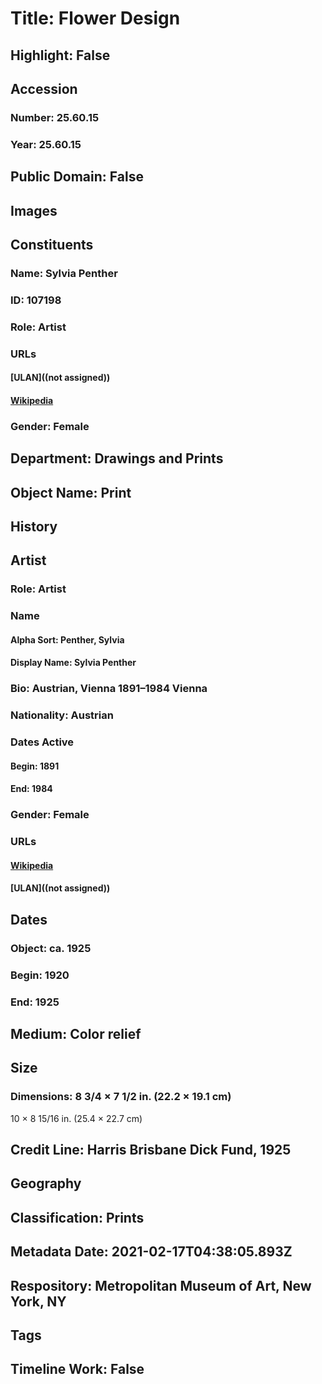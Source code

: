 # Title: Flower Design
## Highlight: False
## Accession
### Number: 25.60.15
### Year: 25.60.15
## Public Domain: False
## Images
## Constituents
### Name: Sylvia Penther
### ID: 107198
### Role: Artist
### URLs
#### [ULAN]((not assigned))
#### [Wikipedia](https://www.wikidata.org/wiki/Q40487375)
### Gender: Female
## Department: Drawings and Prints
## Object Name: Print
## History
## Artist
### Role: Artist
### Name
#### Alpha Sort: Penther, Sylvia
#### Display Name: Sylvia Penther
### Bio: Austrian, Vienna 1891–1984 Vienna
### Nationality: Austrian
### Dates Active
#### Begin: 1891
#### End: 1984
### Gender: Female
### URLs
#### [Wikipedia](https://www.wikidata.org/wiki/Q40487375)
#### [ULAN]((not assigned))
## Dates
### Object: ca. 1925
### Begin: 1920
### End: 1925
## Medium: Color relief
## Size
### Dimensions: 8 3/4 × 7 1/2 in. (22.2 × 19.1 cm)
10 × 8 15/16 in. (25.4 × 22.7 cm)
## Credit Line: Harris Brisbane Dick Fund, 1925
## Geography
## Classification: Prints
## Metadata Date: 2021-02-17T04:38:05.893Z
## Respository: Metropolitan Museum of Art, New York, NY
## Tags
## Timeline Work: False